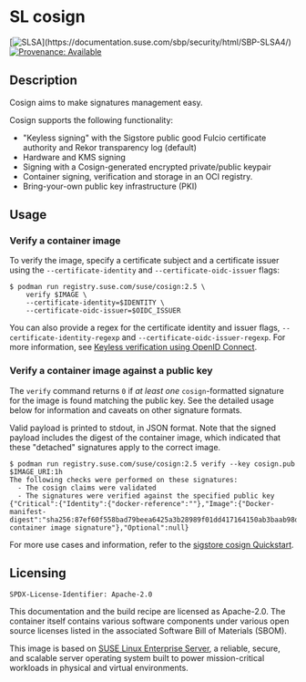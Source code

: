 # SL cosign

[![SLSA](https://img.shields.io/badge/SLSA_(v0.1)-Level_4-Green)](https://documentation.suse.com/sbp/security/html/SBP-SLSA4/)
[![Provenance: Available](https://img.shields.io/badge/Provenance-Available-Green)](https://documentation.suse.com/container/all/html/Container-guide/index.html#container-verify)

## Description
Cosign aims to make signatures management easy.

Cosign supports the following functionality:

* "Keyless signing" with the Sigstore public good Fulcio certificate authority and Rekor transparency log (default)
* Hardware and KMS signing
* Signing with a Cosign-generated encrypted private/public keypair
* Container signing, verification and storage in an OCI registry.
* Bring-your-own public key infrastructure (PKI)


## Usage

### Verify a container image

To verify the image, specify a certificate subject
and a certificate issuer using the `--certificate-identity` and
`--certificate-oidc-issuer` flags:

```ShellSession
$ podman run registry.suse.com/suse/cosign:2.5 \
    verify $IMAGE \
    --certificate-identity=$IDENTITY \
    --certificate-oidc-issuer=$OIDC_ISSUER
```

You can also provide a regex for the certificate identity and issuer flags,
`--certificate-identity-regexp` and `--certificate-oidc-issuer-regexp`. For more information, see
[Keyless verification using OpenID Connect](https://docs.sigstore.dev/cosign/verifying/verify/#keyless-verification-using-openid-connect).

### Verify a container image against a public key

The `verify` command returns `0` if *at least one* `cosign`-formatted signature for
the image is found matching the public key. See the detailed usage below for
information and caveats on other signature formats.

Valid payload is printed to stdout, in JSON format. Note that the
signed payload includes the digest of the container image, which indicated that these "detached" signatures apply to the correct image.

```ShellSession
$ podman run registry.suse.com/suse/cosign:2.5 verify --key cosign.pub $IMAGE_URI:1h
The following checks were performed on these signatures:
  - The cosign claims were validated
  - The signatures were verified against the specified public key
{"Critical":{"Identity":{"docker-reference":""},"Image":{"Docker-manifest-digest":"sha256:87ef60f558bad79beea6425a3b28989f01dd417164150ab3baab98dcbf04def8"},"Type":"cosign container image signature"},"Optional":null}
```

For more use cases and information, refer to the
[sigstore cosign Quickstart](https://docs.sigstore.dev/quickstart/quickstart-cosign/).

## Licensing

`SPDX-License-Identifier: Apache-2.0`

This documentation and the build recipe are licensed as Apache-2.0.
The container itself contains various software components under various open source licenses listed in the associated
Software Bill of Materials (SBOM).

This image is based on [SUSE Linux Enterprise Server](https://www.suse.com/products/server/), a reliable,
secure, and scalable server operating system built to power mission-critical workloads in physical and virtual environments.